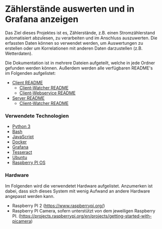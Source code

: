 # Zählerstände auswerten und in Grafana anzeigen
Das Ziel dieses Projektes ist es, Zählerstände, z.B. einen Stromzählerstand automatisiert
abzulesen, zu verarbeiten und im Anschluss auszuwerten. Die erfassten Daten können so
verwendet werden, um Auswertungen zu erstellen oder um Korrelationen mit anderen Daten
darzustellen (z.B. Wetterdaten).


Die Dokumentation ist in mehrere Dateien aufgeteilt, welche in jede Ordner gefunden werden können. Außerdem werden alle verfügbaren README's im Folgenden aufgelistet:
- [Client README](./client/README.md)
    - [Client-Watcher README](./client/watcher/README.md)
    - [Client-Webservice README](./client/webservice/README.md)
- [Server README](./server/README.md)
    - [Client-Watcher README](./server/webservice/README.md)

### Verwendete Technologien
- [Python 3](https://www.python.org/about/)
- [Bash](https://www.gnu.org/software/bash/)
- [JavaScript](https://developer.mozilla.org/en-US/docs/Web/JavaScript)
- [Docker](https://www.docker.com/)
- [Grafana](https://grafana.com/)
- [Tesseract](https://github.com/tesseract-ocr/tesseract)
- [Ubuntu](https://ubuntu.com/)
- [Raspberry PI OS](https://www.raspberrypi.com/software/)

### Hardware
Im Folgenden wird die verwendetet Hardware aufgelistet. Anzumerken ist dabei, dass sich dieses System mit wenig Aufwand an andere Hardware angepasst werden kann.

- Raspberry PI 2 (https://www.raspberrypi.org/)
- Raspberry PI Camera, sofern unterstützt von dem jeweiligen Raspberry PI. (https://projects.raspberrypi.org/en/projects/getting-started-with-picamera)